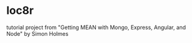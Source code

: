 # loc8r
tutorial project from "Getting MEAN with Mongo, Express, Angular, and Node" by Simon Holmes
